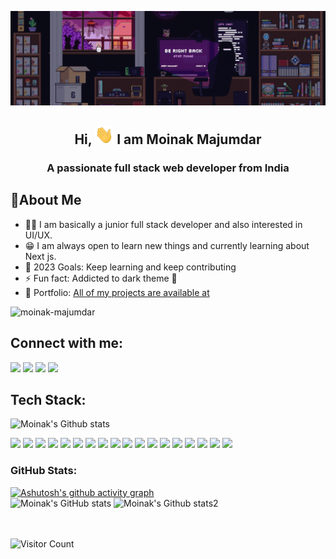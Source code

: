 ![preview img](preview.gif)

<h2 align="center">Hi, <img src="https://raw.githubusercontent.com/ABSphreak/ABSphreak/master/gifs/Hi.gif" height="30px" width="30px"> I am Moinak Majumdar </h2>
<h3 align="center">A passionate full stack web developer from India</h3>

## 🚀About Me

- 👨‍💻 I am basically a junior full stack developer and also interested in UI/UX.
- 😁 I am always open to learn new things and currently learning about Next js.
- 🥅 2023 Goals: Keep learning and keep contributing
- ⚡ Fun fact: Addicted to dark theme 🐲
- 🔼 Portfolio: <a href='https://moinak05.vercel.app/' target='_blank'>All of my projects are available at</a>

<p align="left"> <img src="https://komarev.com/ghpvc/?username=moinak-majumdar&label=Profile%20views&color=0e75b6&style=flat" alt="moinak-majumdar" /> </p>



## Connect with me:     

<div>
    <a href="https://www.linkedin.com/in/moinak-majumdar-b7a85b238/" target="_blank" rel="noreferrer"><img src="https://img.shields.io/badge/LinkedIn-0077B5?style=for-the-badge&logo=linkedin&logoColor=white"/></a>
    <a href="https://twitter.com/moinak005" target="_blank" rel="noreferrer"><img src="https://img.shields.io/badge/Twitter-1DA1F2?style=for-the-badge&logo=twitter&logoColor=white"/></a>
    <a href="https://www.facebook.com/moinak.majumdar.9" target="blank" rel="noreferrer"><img src="https://img.shields.io/badge/Facebook-1DA1F2?style=for-the-badge&logo=facebook&logoColor=white"/></a>
    <a href="mailto:moinak2000@gmail.com" target="blank" rel="noreferrer"><img src="https://img.shields.io/badge/Gmail-d44638?style=for-the-badge&logo=gmail&logoColor=white"/></a>
</div>



## Tech Stack:

![Moinak's Github stats](https://github-readme-stats-omega-six-40.vercel.app/api/top-langs?username=moinak-majumdar&langs_count=20&theme=radical&hide_border=false&include_all_commits=true&count_private=false&layout=compact)

<p>
    <img src='https://img.shields.io/badge/HTML5-E34F26?style=for-the-badge&logo=html5&logoColor=white'/>
    <img src='https://img.shields.io/badge/javascript-F0DB4F?style=for-the-badge&logo=javascript&logoColor=black'/>
    <img src="https://img.shields.io/badge/Babel-F9DC3e?style=for-the-badge&logo=babel&logoColor=black"/>
    <img src='https://img.shields.io/badge/react%20js-61DBFB?style=for-the-badge&logo=react&logoColor=black'/>
    <img src='https://img.shields.io/badge/next%20js-00000F?style=for-the-badge&logo=next&logoColor=white'/>
    <img src='https://img.shields.io/badge/CSS-264de4?&style=for-the-badge&logo=css3&logoColor=white'/>
    <img src='https://img.shields.io/badge/tailwindcss-22d3ee?style=for-the-badge&logo=tailwindcss&logoColor=black'/>
    <img src='https://img.shields.io/badge/firebase-ffa611?style=for-the-badge&logo=firebase&logoColor=white'/>
    <img src='https://img.shields.io/badge/vercel-fffcde?style=for-the-badge&logo=vercel&logoColor=black'/>
    <img src='https://img.shields.io/badge/Heroku-7673C0?style=for-the-badge&logo=heroku&logoColor=black'/>
    <img src='https://img.shields.io/badge/Netlify-00b7c7?style=for-the-badge&logo=netlify&logoColor=black'/>
    <img src='https://img.shields.io/badge/Git-F05032?style=for-the-badge&logo=git&logoColor=black'/>
    <img src='https://img.shields.io/badge/NPM-%23000000.svg?style=for-the-badge&logo=npm&logoColor=white'/>
    <img src='https://img.shields.io/badge/NODE%20js-68A063?style=for-the-badge&logo=node&logoColor=white'/>
    <img src='https://img.shields.io/badge/express%20js-ffffec?style=for-the-badge&logo=express&logoColor=black'/>
    <img src='https://img.shields.io/badge/php-787cb5?style=for-the-badge&logo=php&logoColor=white'/>
    <img src='https://img.shields.io/badge/mysql-%2300f.svg?style=for-the-badge&logo=mysql&logoColor=white'/>
    <img src='https://img.shields.io/badge/vite-ec28fa?style=for-the-badge&logo=vite&logoColor=white'/>
</p>


### GitHub Stats:
[![Ashutosh's github activity graph](https://github-readme-activity-graph.cyclic.app/graph?username=Moinak-Majumdar&bg_color=1a1523&color=40df20&line=7130c0&point=d5ec27&area=true&hide_border=true)](https://github.com/ashutosh00710/github-readme-activity-graph)
<br/>
![Moinak's GitHub stats](https://github-readme-stats-omega-six-40.vercel.app/api?username=moinak-majumdar&theme=radical&hide_border=false&include_all_commits=false&count_private=false)
![Moinak's Github stats2](https://github-readme-streak-stats.herokuapp.com/?user=moinak-majumdar&theme=radical&hide_border=false)


<br/> <br/>
![Visitor Count](https://profile-counter.glitch.me/Moinak_majumdar/count.svg)
